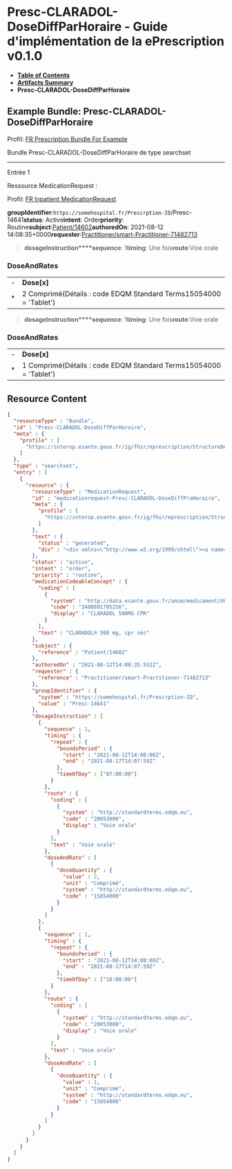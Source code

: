 # Presc-CLARADOL-DoseDiffParHoraire - Guide d'implémentation de la ePrescription v0.1.0

* [**Table of Contents**](toc.md)
* [**Artifacts Summary**](artifacts.md)
* **Presc-CLARADOL-DoseDiffParHoraire**

## Example Bundle: Presc-CLARADOL-DoseDiffParHoraire

Profil: [FR Prescription Bundle For Example](StructureDefinition-fr-prescription-bundle-for-example.md)

Bundle Presc-CLARADOL-DoseDiffParHoraire de type searchset

-------

Entrée 1

Ressource MedicationRequest :

> 

Profil: [FR Inpatient MedicationRequest](StructureDefinition-fr-inpatient-medicationrequest.md)

**groupIdentifier**:`https://somehospital.fr/Prescrption-ID`/Presc-14641**status**: Active**intent**: Order**priority**: Routine**subject**:[Patient/14602](Patient/14602)**authoredOn**: 2021-08-12 14:08:35+0000**requester**:[Practitioner/smart-Practitioner-71482713](Practitioner/smart-Practitioner-71482713)
> **dosageInstruction****sequence**: 1**timing**: Une fois**route**:Voie orale

### DoseAndRates

| | |
| :--- | :--- |
| - | **Dose[x]** |
| * | 2 Comprimé(Détails : code EDQM Standard Terms15054000 = 'Tablet') |


> **dosageInstruction****sequence**: 1**timing**: Une fois**route**:Voie orale

### DoseAndRates

| | |
| :--- | :--- |
| - | **Dose[x]** |
| * | 1 Comprimé(Détails : code EDQM Standard Terms15054000 = 'Tablet') |





## Resource Content

```json
{
  "resourceType" : "Bundle",
  "id" : "Presc-CLARADOL-DoseDiffParHoraire",
  "meta" : {
    "profile" : [
      "https://interop.esante.gouv.fr/ig/fhir/eprescription/StructureDefinition/fr-prescription-bundle-for-example"
    ]
  },
  "type" : "searchset",
  "entry" : [
    {
      "resource" : {
        "resourceType" : "MedicationRequest",
        "id" : "medicationrequest-Presc-CLARADOL-DoseDiffPraHoraire",
        "meta" : {
          "profile" : [
            "https://interop.esante.gouv.fr/ig/fhir/eprescription/StructureDefinition/fr-inpatient-medicationrequest"
          ]
        },
        "text" : {
          "status" : "generated",
          "div" : "<div xmlns=\"http://www.w3.org/1999/xhtml\"><a name=\"MedicationRequest_medicationrequest-Presc-CLARADOL-DoseDiffPraHoraire\"> </a><p class=\"res-header-id\"><b>Narratif généré : PrescriptionMédicamenteuseTODO medicationrequest-Presc-CLARADOL-DoseDiffPraHoraire</b></p><a name=\"medicationrequest-Presc-CLARADOL-DoseDiffPraHoraire\"> </a><a name=\"hcmedicationrequest-Presc-CLARADOL-DoseDiffPraHoraire\"> </a><div style=\"display: inline-block; background-color: #d9e0e7; padding: 6px; margin: 4px; border: 1px solid #8da1b4; border-radius: 5px; line-height: 60%\"><p style=\"margin-bottom: 0px\"/><p style=\"margin-bottom: 0px\">Profil: <a href=\"StructureDefinition-fr-inpatient-medicationrequest.html\">FR Inpatient MedicationRequest</a></p></div><p><b>status</b>: Active</p><p><b>intent</b>: Order</p><p><b>priority</b>: Routine</p><p><b>medication</b>: <span title=\"Codes :{http://data.esante.gouv.fr/ansm/medicament/UCD 3400891705256}\">CLARADOL® 500 mg, cpr séc</span></p><p><b>subject</b>: <a href=\"Patient/14602\">Patient/14602</a></p><p><b>authoredOn</b>: 2021-08-12 14:08:35+0000</p><p><b>requester</b>: <a href=\"Practitioner/smart-Practitioner-71482713\">Practitioner/smart-Practitioner-71482713</a></p><p><b>groupIdentifier</b>: <code>https://somehospital.fr/Prescrption-ID</code>/Presc-14641</p><blockquote><p><b>dosageInstruction</b></p><p><b>sequence</b>: 1</p><p><b>timing</b>: Une fois</p><p><b>route</b>: <span title=\"Codes :{http://standardterms.edqm.eu 20053000}\">Voie orale</span></p><h3>DoseAndRates</h3><table class=\"grid\"><tr><td style=\"display: none\">-</td><td><b>Dose[x]</b></td></tr><tr><td style=\"display: none\">*</td><td>2 Comprimé<span style=\"background: LightGoldenRodYellow\"> (Détails : code EDQM Standard Terms15054000 = 'Tablet')</span></td></tr></table></blockquote><blockquote><p><b>dosageInstruction</b></p><p><b>sequence</b>: 1</p><p><b>timing</b>: Une fois</p><p><b>route</b>: <span title=\"Codes :{http://standardterms.edqm.eu 20053000}\">Voie orale</span></p><h3>DoseAndRates</h3><table class=\"grid\"><tr><td style=\"display: none\">-</td><td><b>Dose[x]</b></td></tr><tr><td style=\"display: none\">*</td><td>1 Comprimé<span style=\"background: LightGoldenRodYellow\"> (Détails : code EDQM Standard Terms15054000 = 'Tablet')</span></td></tr></table></blockquote></div>"
        },
        "status" : "active",
        "intent" : "order",
        "priority" : "routine",
        "medicationCodeableConcept" : {
          "coding" : [
            {
              "system" : "http://data.esante.gouv.fr/ansm/medicament/UCD",
              "code" : "3400891705256",
              "display" : "CLARADOL 500MG CPR"
            }
          ],
          "text" : "CLARADOL® 500 mg, cpr séc"
        },
        "subject" : {
          "reference" : "Patient/14602"
        },
        "authoredOn" : "2021-08-12T14:08:35.552Z",
        "requester" : {
          "reference" : "Practitioner/smart-Practitioner-71482713"
        },
        "groupIdentifier" : {
          "system" : "https://somehospital.fr/Prescrption-ID",
          "value" : "Presc-14641"
        },
        "dosageInstruction" : [
          {
            "sequence" : 1,
            "timing" : {
              "repeat" : {
                "boundsPeriod" : {
                  "start" : "2021-08-12T14:08:00Z",
                  "end" : "2021-08-17T14:07:59Z"
                },
                "timeOfDay" : ["07:00:00"]
              }
            },
            "route" : {
              "coding" : [
                {
                  "system" : "http://standardterms.edqm.eu",
                  "code" : "20053000",
                  "display" : "Voie orale"
                }
              ],
              "text" : "Voie orale"
            },
            "doseAndRate" : [
              {
                "doseQuantity" : {
                  "value" : 2,
                  "unit" : "Comprimé",
                  "system" : "http://standardterms.edqm.eu",
                  "code" : "15054000"
                }
              }
            ]
          },
          {
            "sequence" : 1,
            "timing" : {
              "repeat" : {
                "boundsPeriod" : {
                  "start" : "2021-08-12T14:08:00Z",
                  "end" : "2021-08-17T14:07:59Z"
                },
                "timeOfDay" : ["18:00:00"]
              }
            },
            "route" : {
              "coding" : [
                {
                  "system" : "http://standardterms.edqm.eu",
                  "code" : "20053000",
                  "display" : "Voie orale"
                }
              ],
              "text" : "Voie orale"
            },
            "doseAndRate" : [
              {
                "doseQuantity" : {
                  "value" : 1,
                  "unit" : "Comprimé",
                  "system" : "http://standardterms.edqm.eu",
                  "code" : "15054000"
                }
              }
            ]
          }
        ]
      }
    }
  ]
}

```
